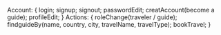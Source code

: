 Account: {
  login;
  signup;
  signout;
  passwordEdit;
  creatAccount(become a guide);
  profileEdit;
}
Actions: {
  roleChange(traveler / guide);
  findguideBy(name, country, city, travelName, travelType);
  bookTravel;
}
